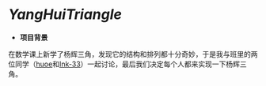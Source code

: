 # ***YangHuiTriangle***
* **项目背景**

在数学课上新学了杨辉三角，发现它的结构和排列都十分奇妙，于是我与班里的两位同学（[huoe](https://github.com/huoe)和[Ink-33](https://github.com/Ink-33)）一起讨论，最后我们决定每个人都来实现一下杨辉三角。
